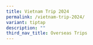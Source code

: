 ```yaml
---
title: Vietnam Trip 2024
permalink: /vietnam-trip-2024/
variant: tiptap
description: ""
third_nav_title: Overseas Trips
---
```

